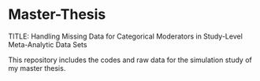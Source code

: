 # Master-Thesis
TITLE: Handling Missing Data for Categorical Moderators in Study-Level Meta-Analytic Data Sets

This repository includes the codes and raw data for the simulation study of my master thesis.
